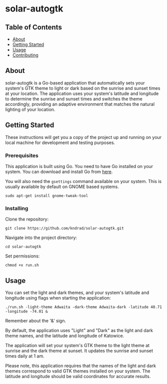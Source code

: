 # solar-autogtk

## Table of Contents

- [About](#about)
- [Getting Started](#getting_started)
- [Usage](#usage)
- [Contributing](../CONTRIBUTING.md)

## About <a name = "about"></a>

solar-autogtk is a Go-based application that automatically sets your system's GTK theme to light or dark based on the sunrise and sunset times at your location. The application uses your system's latitude and longitude to determine the sunrise and sunset times and switches the theme accordingly, providing an adaptive environment that matches the natural lighting of your location.

## Getting Started <a name = "getting_started"></a>

These instructions will get you a copy of the project up and running on your local machine for development and testing purposes.

### Prerequisites

This application is built using Go. You need to have Go installed on your system. You can download and install Go from [here](https://golang.org/dl/).

You will also need the `gsettings` command available on your system. This is usually available by default on GNOME based systems.


```
sudo apt-get install gnome-tweak-tool
```

### Installing

Clone the repository:

```
git clone https://github.com/kndrad/solar-autogtk.git
```

Navigate into the project directory:

```
cd solar-autogtk
```

Set permissions:

```
chmod +x run.sh
```


## Usage <a name = "usage"></a>

You can set the light and dark themes, and your system's latitude and longitude using flags when starting the application:

```
./run.sh -light-theme Adwaita -dark-theme Adwaita-dark -latitude 40.71 -longitude -74.01 &
```

Remember about the '&' sign.

By default, the application uses "Light" and "Dark" as the light and dark theme names, and the latitude and longitude of Katowice.

The application will set your system's GTK theme to the light theme at sunrise and the dark theme at sunset. It updates the sunrise and sunset times daily at 1 am.

Please note, this application requires that the names of the light and dark themes correspond to valid GTK themes installed on your system. The latitude and longitude should be valid coordinates for accurate results.

